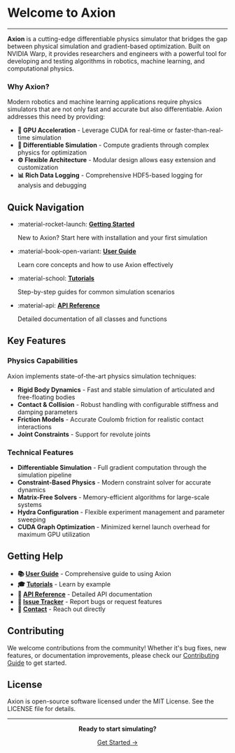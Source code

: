 # Welcome to Axion

---

**Axion** is a cutting-edge differentiable physics simulator that bridges the gap between physical simulation and gradient-based optimization. Built on NVIDIA Warp, it provides researchers and engineers with a powerful tool for developing and testing algorithms in robotics, machine learning, and computational physics.

### Why Axion?

Modern robotics and machine learning applications require physics simulators that are not only fast and accurate but also differentiable. Axion addresses this need by providing:

- **🚀 GPU Acceleration** - Leverage CUDA for real-time or faster-than-real-time simulation
- **🔄 Differentiable Simulation** - Compute gradients through complex physics for optimization
- **⚙️ Flexible Architecture** - Modular design allows easy extension and customization
- **📊 Rich Data Logging** - Comprehensive HDF5-based logging for analysis and debugging

## Quick Navigation

<div class="grid cards" markdown>

- :material-rocket-launch: **[Getting Started](getting-started/installation.md)**
  
    New to Axion? Start here with installation and your first simulation

- :material-book-open-variant: **[User Guide](user-guide/concepts.md)**
  
    Learn core concepts and how to use Axion effectively

- :material-school: **[Tutorials](tutorials/ball-bounce.md)**
  
    Step-by-step guides for common simulation scenarios

- :material-api: **[API Reference](api/engine.md)**
  
    Detailed documentation of all classes and functions

</div>

## Key Features

### Physics Capabilities

Axion implements state-of-the-art physics simulation techniques:

- **Rigid Body Dynamics** - Fast and stable simulation of articulated and free-floating bodies
- **Contact & Collision** - Robust handling with configurable stiffness and damping parameters
- **Friction Models** - Accurate Coulomb friction for realistic contact interactions
- **Joint Constraints** - Support for revolute joints

### Technical Features

- **Differentiable Simulation** - Full gradient computation through the simulation pipeline
- **Constraint-Based Physics** - Modern constraint solver for accurate dynamics
- **Matrix-Free Solvers** - Memory-efficient algorithms for large-scale systems
- **Hydra Configuration** - Flexible experiment management and parameter sweeping
- **CUDA Graph Optimization** - Minimized kernel launch overhead for maximum GPU utilization

## Getting Help

- **📚 [User Guide](user-guide/concepts.md)** - Comprehensive guide to using Axion
- **🎓 [Tutorials](tutorials/ball-bounce.md)** - Learn by example
- **📖 [API Reference](api/engine.md)** - Detailed API documentation
- **🐛 [Issue Tracker](https://github.com/aleskucera/axion/issues)** - Report bugs or request features
- **📧 [Contact](mailto:kuceral4@fel.cvut.cz)** - Reach out directly

## Contributing

We welcome contributions from the community! Whether it's bug fixes, new features, or documentation improvements, please check our [Contributing Guide](developer/contributing.md) to get started.

## License

Axion is open-source software licensed under the MIT License. See the LICENSE file for details.

---

<div align="center">
    <p><strong>Ready to start simulating?</strong></p>
    <a href="getting-started/installation/" class="md-button md-button--primary">Get Started →</a>
</div>

